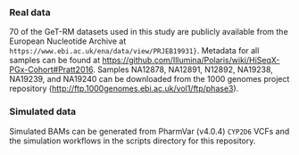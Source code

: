 
### Real data

70 of the GeT-RM datasets used in this study are publicly available from the European Nucleotide Archive at `https://www.ebi.ac.uk/ena/data/view/PRJEB19931}`. Metadata for all samples can be found at https://github.com/Illumina/Polaris/wiki/HiSeqX-PGx-Cohort#Pratt2016. Samples NA12878, NA12891, N12892, NA19238, NA19239, and NA19240 can be downloaded from the 1000 genomes project repository (http://ftp.1000genomes.ebi.ac.uk/vol1/ftp/phase3). 


### Simulated data

Simulated BAMs can be generated from PharmVar (v4.0.4) `CYP2D6` VCFs and the simulation workflows in the scripts directory for this repository. 
